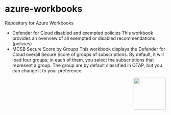 # azure-workbooks
Repository for Azure Workbooks

- Defender for Cloud disabled and exempted policies
This workbook provides an overview of all exempted or disabled recommendations (policies)
- MCSB Secure Score by Groups
This workbook displays the Defender for Cloud overall Secure Score of groups of subscriptions. By default, it will load four groups; in each of them, you select the subscriptions that represent a group. The group are by default classified in OTAP, but you can change it to your preference.
<img align="right" width="100" height="100" src="https://www.cloudnation.nl/hubfs/Cloudnation_Knowshow_BLACK_BLUE_RGB.svg">
  
